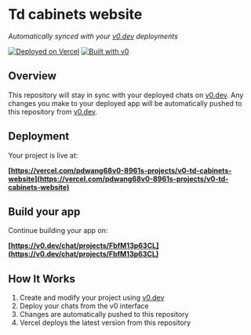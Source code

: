 # Td cabinets website

*Automatically synced with your [v0.dev](https://v0.dev) deployments*

[![Deployed on Vercel](https://img.shields.io/badge/Deployed%20on-Vercel-black?style=for-the-badge&logo=vercel)](https://vercel.com/pdwang68v0-8961s-projects/v0-td-cabinets-website)
[![Built with v0](https://img.shields.io/badge/Built%20with-v0.dev-black?style=for-the-badge)](https://v0.dev/chat/projects/FbfM13p63CL)

## Overview

This repository will stay in sync with your deployed chats on [v0.dev](https://v0.dev).
Any changes you make to your deployed app will be automatically pushed to this repository from [v0.dev](https://v0.dev).

## Deployment

Your project is live at:

**[https://vercel.com/pdwang68v0-8961s-projects/v0-td-cabinets-website](https://vercel.com/pdwang68v0-8961s-projects/v0-td-cabinets-website)**

## Build your app

Continue building your app on:

**[https://v0.dev/chat/projects/FbfM13p63CL](https://v0.dev/chat/projects/FbfM13p63CL)**

## How It Works

1. Create and modify your project using [v0.dev](https://v0.dev)
2. Deploy your chats from the v0 interface
3. Changes are automatically pushed to this repository
4. Vercel deploys the latest version from this repository